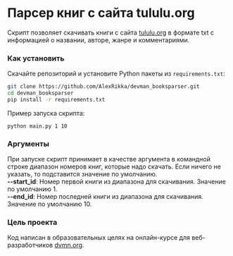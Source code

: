 # Парсер книг с сайта tululu.org

Скрипт позволяет скачивать книги с сайта [tululu.org](https://tululu.org/) в формате txt с информацией о названии, авторе, жанре и комментариями.

### Как установить
Скачайте репозиторий и установите Python пакеты из `requirements.txt`:
```bash
git clone https://github.com/AlexRikka/devman_booksparser.git
cd devman_booksparser
pip install -r requirements.txt
```
Пример запуска скрипта:
```
python main.py 1 10
```

### Аргументы
При запуске скрипт принимает в качестве аргумента в командной строке диапазон номеров книг, которые надо скачать. Если ничего не указать, то подставится значение по умолчанию.  
**--start_id**: Номер первой книги из диапазона для скачивания. Значение по умолчанию 1.  
**--end_id**: Номер последней книги из диапазона для скачивания. Значение по умолчанию 10.

### Цель проекта

Код написан в образовательных целях на онлайн-курсе для веб-разработчиков [dvmn.org](https://dvmn.org/).